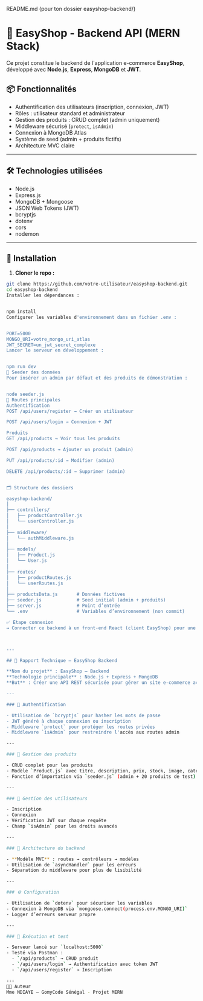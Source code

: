 README.md (pour ton dossier easyshop-backend/)

# 🛒 EasyShop - Backend API (MERN Stack)

Ce projet constitue le backend de l'application e-commerce **EasyShop**, développé avec **Node.js**, **Express**, **MongoDB** et **JWT**.

## 📦 Fonctionnalités

- Authentification des utilisateurs (inscription, connexion, JWT)
- Rôles : utilisateur standard et administrateur
- Gestion des produits : CRUD complet (admin uniquement)
- Middleware sécurisé (`protect`, `isAdmin`)
- Connexion à MongoDB Atlas
- Système de seed (admin + produits fictifs)
- Architecture MVC claire

---

## 🛠️ Technologies utilisées

- Node.js
- Express.js
- MongoDB + Mongoose
- JSON Web Tokens (JWT)
- bcryptjs
- dotenv
- cors
- nodemon

---

## 🔧 Installation

1. **Cloner le repo :**

```bash
git clone https://github.com/votre-utilisateur/easyshop-backend.git
cd easyshop-backend
Installer les dépendances :


npm install
Configurer les variables d'environnement dans un fichier .env :


PORT=5000
MONGO_URI=votre_mongo_uri_atlas
JWT_SECRET=un_jwt_secret_complexe
Lancer le serveur en développement :


npm run dev
🚀 Seeder des données
Pour insérer un admin par défaut et des produits de démonstration :


node seeder.js
🔐 Routes principales
Authentification
POST /api/users/register → Créer un utilisateur

POST /api/users/login → Connexion + JWT

Produits
GET /api/products → Voir tous les produits

POST /api/products → Ajouter un produit (admin)

PUT /api/products/:id → Modifier (admin)

DELETE /api/products/:id → Supprimer (admin)


🗂️ Structure des dossiers

easyshop-backend/
│
├── controllers/
│   ├── productController.js
│   └── userController.js
│
├── middleware/
│   └── authMiddleware.js
│
├── models/
│   ├── Product.js
│   └── User.js
│
├── routes/
│   ├── productRoutes.js
│   └── userRoutes.js
│
├── productsData.js       # Données fictives
├── seeder.js             # Seed initial (admin + produits)
├── server.js             # Point d’entrée
└── .env                  # Variables d’environnement (non commit)

✅ Etape connexion
→ Connecter ce backend à un front-end React (client EasyShop) pour une expérience complète (produits, panier, commandes, etc).



---

## 📄 Rapport Technique – EasyShop Backend

**Nom du projet** : EasyShop – Backend  
**Technologie principale** : Node.js + Express + MongoDB  
**But** : Créer une API REST sécurisée pour gérer un site e-commerce avec une interface admin.

---

### 🔐 Authentification

- Utilisation de `bcryptjs` pour hasher les mots de passe
- JWT généré à chaque connexion ou inscription
- Middleware `protect` pour protéger les routes privées
- Middleware `isAdmin` pour restreindre l'accès aux routes admin

---

### 🛒 Gestion des produits

- CRUD complet pour les produits
- Modèle `Product.js` avec titre, description, prix, stock, image, catégorie, etc.
- Fonction d’importation via `seeder.js` (admin + 20 produits de test)

---

### 🧍 Gestion des utilisateurs

- Inscription
- Connexion
- Vérification JWT sur chaque requête
- Champ `isAdmin` pour les droits avancés

---

### 🧱 Architecture du backend

- **Modèle MVC** : routes → contrôleurs → modèles
- Utilisation de `asyncHandler` pour les erreurs
- Séparation du middleware pour plus de lisibilité

---

### ⚙️ Configuration

- Utilisation de `dotenv` pour sécuriser les variables
- Connexion à MongoDB via `mongoose.connect(process.env.MONGO_URI)`
- Logger d’erreurs serveur propre

---

### 📂 Exécution et test

- Serveur lancé sur `localhost:5000`
- Testé via Postman :
  - `/api/products` → CRUD produit
  - `/api/users/login` → Authentification avec token JWT
  - `/api/users/register` → Inscription

---
🧑‍💻 Auteur
Mme NDIAYE – GomyCode Sénégal - Projet MERN
